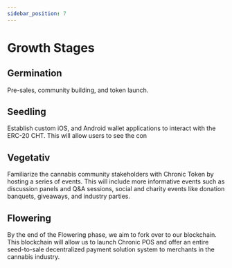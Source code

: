 ```yaml
---
sidebar_position: 7
---
```


# Growth Stages

## Germination

Pre-sales, community building, and token launch.

## Seedling

Establish custom iOS, and Android wallet applications to interact with the ERC-20
CHT. This will allow users to see the con

## Vegetativ

Familiarize the cannabis community stakeholders with Chronic Token by hosting a
series of events. This will include more informative events such as discussion panels
and Q&A sessions, social and charity events like donation banquets, giveaways, and
industry parties.

## Flowering

By the end of the Flowering phase, we aim to fork over to our blockchain. This
blockchain will allow us to launch Chronic POS and offer an entire seed-to-sale
decentralized payment solution system to merchants in the cannabis industry.
